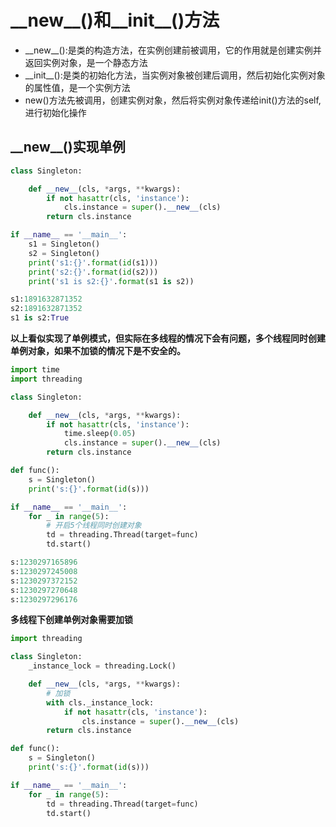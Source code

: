# \_\_new__()和\_\_init__()方法
* \_\_new__():是类的构造方法，在实例创建前被调用，它的作用就是创建实例并返回实例对象，是一个静态方法
* \_\_init__():是类的初始化方法，当实例对象被创建后调用，然后初始化实例对象的属性值，是一个实例方法
* new()方法先被调用，创建实例对象，然后将实例对象传递给init()方法的self,进行初始化操作

## \_\_new__()实现单例
```python
class Singleton:

    def __new__(cls, *args, **kwargs):
        if not hasattr(cls, 'instance'):
            cls.instance = super().__new__(cls)
        return cls.instance

if __name__ == '__main__':
    s1 = Singleton()
    s2 = Singleton()
    print('s1:{}'.format(id(s1)))
    print('s2:{}'.format(id(s2)))
    print('s1 is s2:{}'.format(s1 is s2))
```
```python
s1:1891632871352
s2:1891632871352
s1 is s2:True
```

**以上看似实现了单例模式，但实际在多线程的情况下会有问题，多个线程同时创建单例对象，如果不加锁的情况下是不安全的。**

```python
import time
import threading

class Singleton:

    def __new__(cls, *args, **kwargs):
        if not hasattr(cls, 'instance'):
            time.sleep(0.05)
            cls.instance = super().__new__(cls)
        return cls.instance

def func():
    s = Singleton()
    print('s:{}'.format(id(s)))

if __name__ == '__main__':
    for _ in range(5):
        # 开启5个线程同时创建对象
        td = threading.Thread(target=func)
        td.start()
```
```python
s:1230297165896
s:1230297245008
s:1230297372152
s:1230297270648
s:1230297296176
```

**多线程下创建单例对象需要加锁**

```python
import threading

class Singleton:
    _instance_lock = threading.Lock()

    def __new__(cls, *args, **kwargs):
        # 加锁
        with cls._instance_lock:
            if not hasattr(cls, 'instance'):
                cls.instance = super().__new__(cls)
        return cls.instance

def func():
    s = Singleton()
    print('s:{}'.format(id(s)))

if __name__ == '__main__':
    for _ in range(5):
        td = threading.Thread(target=func)
        td.start()
```
